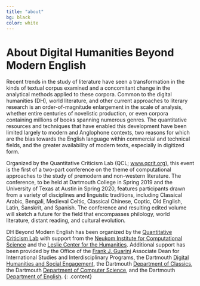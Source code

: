 ```yaml
---
title: "about"
bg: black
color: white
---
```


# About Digital Humanities Beyond Modern English

Recent trends in the study of literature have seen a transformation in the kinds of textual corpus examined and a concomitant change in the analytical methods applied to these corpora. Common to the digital humanities (DH), world literature, and other current approaches to literary research is an order-of-magnitude enlargement in the scale of analysis, whether entire centuries of novelistic production, or even corpora containing millions of books spanning numerous genres. The quantitative resources and techniques that have enabled this development have been limited largely to modern and Anglophone contexts, two reasons for which are the bias towards the English language within commercial and technical fields, and the greater availability of modern texts, especially in digitized form.  

Organized by the Quantitative Criticism Lab (QCL; www.qcrit.org), this event is the first of a two-part conference on the theme of computational approaches to the study of premodern and non-western literature. The conference, to be held at Dartmouth College in Spring 2019 and the University of Texas at Austin in Spring 2020, features participants drawn from a variety of disciplines and linguistic traditions, including Classical Arabic, Bengali, Medieval Celtic, Classical Chinese, Coptic, Old English, Latin, Sanskrit, and Spanish. The conference and resulting edited volume will sketch a future for the field that encompasses philology, world literature, distant reading, and cultural evolution.   

DH Beyond Modern English has been organized by the [Quantitative Criticism Lab](https://www.qcrit.org/) with support from the [Neukom Institute for Computational Science](https://neukom.dartmouth.edu/) and the [Leslie Center for the Humanities](https://leslie.dartmouth.edu/). Additional support has been provided by the Office of the [Frank J. Guarini](https://guarini.dartmouth.edu/) Associate Dean for International Studies and Interdisciplinary Programs, the Dartmouth [Digital Humanities and Social Engagement](http://digitalhumanities.dartmouth.edu/academic-cluster-initiative-digital-humanities-and-social-engagement/), the Dartmouth [Department of Classics](https://classics.dartmouth.edu/), the Dartmouth [Department of Computer Science](https://web.cs.dartmouth.edu/), and the Dartmouth [Department of English](https://english.dartmouth.edu/).
{: .content}
